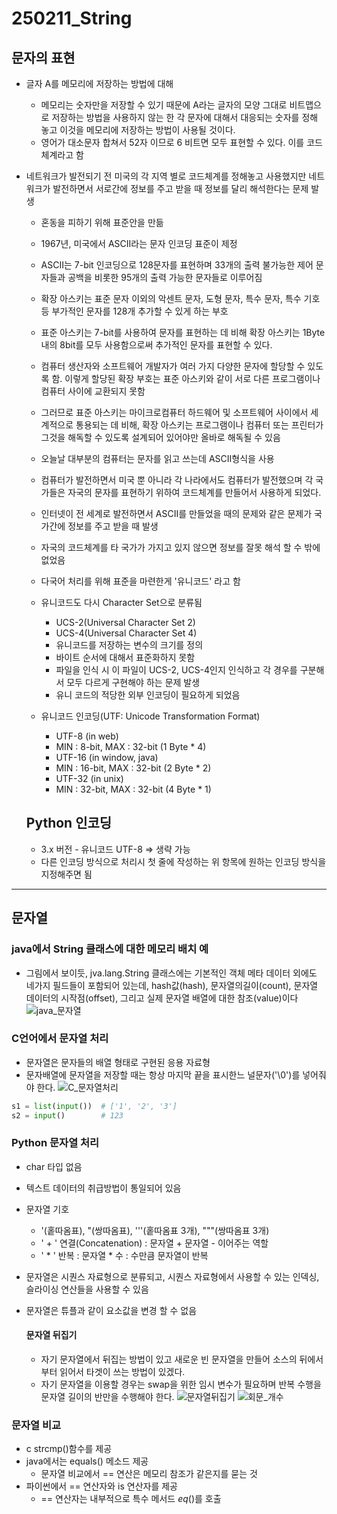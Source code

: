 # 250211_String

## 문자의 표현
- 글자 A를 메모리에 저장하는 방법에 대해
    - 메모리는 숫자만을 저장할 수 있기 때문에 A라는 글자의 모양 그대로 비트맵으로 저장하는 방법을 사용하지 않는 한 각 문자에 대해서 대응되는 숫자를 정해 놓고 이것을 메모리에 저장하는 방법이 사용될 것이다.
    - 영어가 대소문자 합쳐서 52자 이므로 6 비트면 모두 표현할 수 있다. 이를 코드 체계라고 함

- 네트워크가 발전되기 전 미국의 각 지역 별로 코드체계를 정해놓고 사용했지만 네트워크가 발전하면서 서로간에 정보를 주고 받을 때 정보를 달리 해석한다는 문제 발생

    - 혼동을 피하기 위해 표준안을 만듦
    - 1967년, 미국에서 ASCII라는 문자 인코딩 표준이 제정
    - ASCII는 7-bit 인코딩으로 128문자를 표현하며 33개의 출력 불가능한 제어 문자들과 공백을 비롯한 95개의 출력 가능한 문자들로 이루어짐

    - 확장 아스키는 표준 문자 이외의 악센트 문자, 도형 문자, 특수 문자, 특수 기호 등 부가적인 문자를 128개 추가할 수 있게 하는 부호
    - 표준 아스키는 7-bit를 사용하여 문자를 표현하는 데 비해 확장 아스키는 1Byte내의 8bit를 모두 사용함으로써 추가적인 문자를 표현할 수 있다.
    - 컴퓨터 생산자와 소프트웨어 개발자가 여러 가지 다양한 문자에 할당할 수 있도록 함. 이렇게 할당된 확장 부호는 표준 아스키와 같이 서로 다른 프로그램이나 컴퓨터 사이에 교환되지 못함
    - 그러므로 표준 아스키는 마이크로컴퓨터 하드웨어 및 소프트웨어 사이에서 세계적으로 통용되는 데 비해, 확장 아스키는 프로그램이나 컴퓨터 또는 프린터가 그것을 해독할 수 있도록 설계되어 있어야만 올바로 해독될 수 있음

    - 오늘날 대부분의 컴퓨터는 문자를 읽고 쓰는데 ASCII형식을 사용
    - 컴퓨터가 발전하면서 미국 뿐 아니라 각 나라에서도 컴퓨터가 발전했으며 각 국가들은 자국의 문자를 표현하기 위하여 코드체계를 만들어서 사용하게 되었다.
    - 인터넷이 전 세계로 발전하면서 ASCII를 만들었을 때의 문제와 같은 문제가 국가간에 정보를 주고 받을 때 발생
    - 자국의 코드체계를 타 국가가 가지고 있지 않으면 정보를 잘못 해석 할 수 밖에 없었음
    - 다국어 처리를 위해 표준을 마련한게 '유니코드' 라고 함

    - 유니코드도 다시 Character Set으로 분류됨
        - UCS-2(Universal Character Set 2)
        - UCS-4(Universal Character Set 4)
        - 유니코드를 저장하는 변수의 크기를 정의
        - 바이트 순서에 대해서 표준화하지 못함
        - 파일을 인식 시 이 파일이 UCS-2, UCS-4인지 인식하고 각 경우를 구분해서 모두 다르게 구현해야 하는 문제 발생
        - 유니 코드의 적당한 외부 인코딩이 필요하게 되었음
    
    - 유니코드 인코딩(UTF: Unicode Transformation Format)
        - UTF-8 (in web)
        - MIN : 8-bit, MAX : 32-bit (1 Byte * 4)
        - UTF-16 (in window, java)
        - MIN : 16-bit, MAX : 32-bit (2 Byte * 2)
        - UTF-32 (in unix)
        - MIN : 32-bit, MAX : 32-bit (4 Byte * 1)

    ## Python 인코딩
    - 3.x 버전 - 유니코드 UTF-8 => 생략 가능
    - 다른 인코딩 방식으로 처리시 첫 줄에 작성하는 위 항목에 원하는 인코딩 방식을 지정해주면 됨

---

## 문자열

### java에서 String 클래스에 대한 메모리 배치 예
- 그림에서 보이듯, jva.lang.String 클래스에는 기본적인 객체 메타 데이터 외에도 네가지 필드들이 포함되어 있는데, hash값(hash), 문자열의길이(count), 문자열 데이터의 시작점(offset), 그리고 실제 문자열 배열에 대한 참조(value)이다
![java_문자열](image1_0211.png)

### C언어에서 문자열 처리
- 문자열은 문자들의 배열 형태로 구현된 응용 자료형
- 문자배열에 문자열을 저장할 때는 항상 마지막 끝을 표시한느 널문자('\0')를 넣어줘야 한다.
![C_문자열처리](image2_0211.png)

```python
s1 = list(input())  # ['1', '2', '3']
s2 = input()        # 123
```

### Python 문자열 처리
- char 타입 없음
- 텍스트 데이터의 취급방법이 통일되어 있음
- 문자열 기호
    - '(홑따옴표), "(쌍따옴표), '''(홑따옴표 3개), """(쌍따옴표 3개)
    - ' + ' 연결(Concatenation) : 문자열 + 문자열 - 이어주는 역할
    - ' * ' 반복 : 문자열 * 수 : 수만큼 문자열이 반복

- 문자열은 시퀀스 자료형으로 분류되고, 시퀀스 자료형에서 사용할 수 있는 인덱싱, 슬라이싱 연산들을 사용할 수 있음
- 문자열은 튜플과 같이 요소값을 변경 할 수 없음

    #### 문자열 뒤집기
    - 자기 문자열에서 뒤집는 방법이 있고 새로운 빈 문자열을 만들어 소스의 뒤에서부터 읽어서 타겟이 쓰는 방법이 있겠다.
    - 자기 문자열을 이용할 경우는 swap을 위한 임시 변수가 필요하며 반복 수행을 문자열 길이의 반만을 수행해야 한다.
    ![문자열뒤집기](image3_0211.png)
    ![회문_개수](image4_0211.png)

### 문자열 비교
- c strcmp()함수를 제공
- java에서는 equals() 메소드 제공
    - 문자열 비교에서 == 연산은 메모리 참조가 같은지를 묻는 것
- 파이썬에서 == 연산자와 is 연산자를 제공
    -  == 연산자는 내부적으로 특수 메서드 _eq_()를 호출